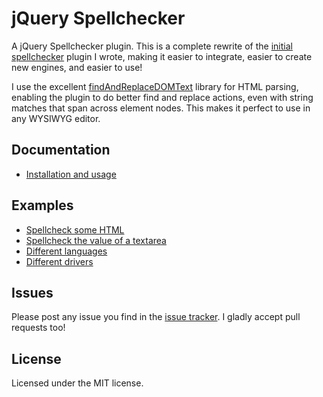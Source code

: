 # jQuery Spellchecker

A jQuery Spellchecker plugin. This is a complete rewrite of the [initial spellchecker](http://code.google.com/p/jquery-spellchecker/) plugin I wrote, 
making it easier to integrate, easier to create new engines, and easier to use!

I use the excellent [findAndReplaceDOMText](https://github.com/padolsey/findAndReplaceDOMText) library for HTML parsing,
enabling the plugin to do better find and replace actions, even with string matches that span across element nodes. 
This makes it perfect to use in any WYSIWYG editor.

## Documentation

* [Installation and usage](https://github.com/badsyntax/jquery-spellchecker/wiki/Documentation)

## Examples
* [Spellcheck some HTML](http://jquery-spellchecker.badsyntax.co/html.html)
* [Spellcheck the value of a textarea](http://jquery-spellchecker.badsyntax.co/textarea.html)
* [Different languages](http://jquery-spellchecker.badsyntax.co/languages.html)
* [Different drivers](http://jquery-spellchecker.badsyntax.co/drivers.html)

## Issues

Please post any issue you find in the [issue tracker](https://github.com/badsyntax/jquery-spellchecker/issues). I gladly accept pull requests too!

## License

Licensed under the MIT license.